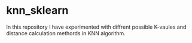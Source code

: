 # knn_sklearn
In this repository I have experimented with diffrent possible K-vaules and distance calculation methords in KNN algorithm.
